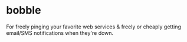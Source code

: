 bobble
======

For freely pinging your favorite web services &amp; freely or cheaply getting email/SMS notifications when they&#39;re down.